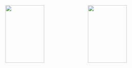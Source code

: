 <div>
    <img height="180em" width="49%" style="float: left;" src="https://github-readme-stats.vercel.app/api?username=Ryan-Matheus13&show_icons=true&theme=dracula&include_all_commits=true&count_private=true"/>
    <img height="180em" width="49%"  style="float: right; margin-left: 1%;"src="https://github-readme-stats.vercel.app/api/top-langs/?username=Ryan-Matheus13&layout=compact&langs_count=7&theme=dracula"/>
</div>
